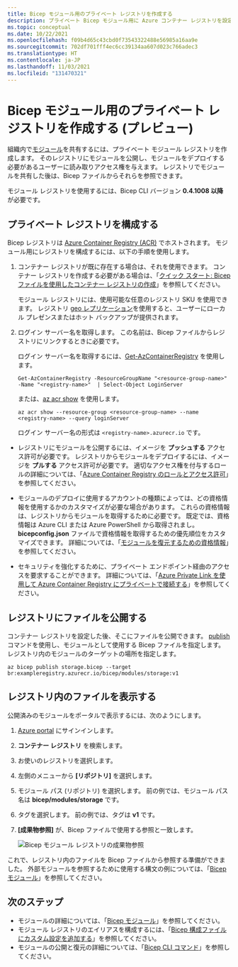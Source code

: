 ```yaml
---
title: Bicep モジュール用のプライベート レジストリを作成する
description: プライベート Bicep モジュール用に Azure コンテナー レジストリを設定する方法について説明します
ms.topic: conceptual
ms.date: 10/22/2021
ms.openlocfilehash: f09b4d65c43cbd0f73543322488e56985a16aa9e
ms.sourcegitcommit: 702df701fff4ec6cc39134aa607d023c766adec3
ms.translationtype: HT
ms.contentlocale: ja-JP
ms.lasthandoff: 11/03/2021
ms.locfileid: "131470321"
---
```

# <a name="create-private-registry-for-bicep-modules-preview"></a>Bicep モジュール用のプライベート レジストリを作成する (プレビュー)

組織内で[モジュール](modules.md)を共有するには、プライベート モジュール レジストリを作成します。 そのレジストリにモジュールを公開し、モジュールをデプロイする必要があるユーザーに読み取りアクセス権を与えます。 レジストリでモジュールを共有した後は、Bicep ファイルからそれらを参照できます。

モジュール レジストリを使用するには、Bicep CLI バージョン **0.4.1008 以降** が必要です。

## <a name="configure-private-registry"></a>プライベート レジストリを構成する

Bicep レジストリは [Azure Container Registry (ACR)](../../container-registry/container-registry-intro.md) でホストされます。 モジュール用にレジストリを構成するには、以下の手順を使用します。

1. コンテナー レジストリが既に存在する場合は、それを使用できます。 コンテナー レジストリを作成する必要がある場合は、「[クイック スタート: Bicep ファイルを使用したコンテナー レジストリの作成](../../container-registry/container-registry-get-started-bicep.md)」を参照してください。 

   モジュール レジストリには、使用可能な任意のレジストリ SKU を使用できます。 レジストリ [geo レプリケーション](../../container-registry/container-registry-geo-replication.md)を使用すると、ユーザーにローカル プレゼンスまたはホット バックアップが提供されます。

1. ログイン サーバー名を取得します。 この名前は、Bicep ファイルからレジストリにリンクするときに必要です。 

   ログイン サーバー名を取得するには、[Get-AzContainerRegistry](/powershell/module/az.containerregistry/get-azcontainerregistry) を使用します。

   ```azurepowershell
   Get-AzContainerRegistry -ResourceGroupName "<resource-group-name>" -Name "<registry-name>"  | Select-Object LoginServer
   ```

   または、[az acr show](/cli/azure/acr#az_acr_show) を使用します。

   ```azurecli
   az acr show --resource-group <resource-group-name> --name <registry-name> --query loginServer
   ```

   ログイン サーバー名の形式は `<registry-name>.azurecr.io` です。

- レジストリにモジュールを公開するには、イメージを **プッシュする** アクセス許可が必要です。 レジストリからモジュールをデプロイするには、イメージを **プルする** アクセス許可が必要です。 適切なアクセス権を付与するロールの詳細については、「[Azure Container Registry のロールとアクセス許可](../../container-registry/container-registry-roles.md)」を参照してください。

- モジュールのデプロイに使用するアカウントの種類によっては、どの資格情報を使用するかのカスタマイズが必要な場合があります。 これらの資格情報は、レジストリからモジュールを取得するために必要です。 既定では、資格情報は Azure CLI または Azure PowerShell から取得されまし。 **bicepconfig.json** ファイルで資格情報を取得するための優先順位をカスタマイズできます。 詳細については、「[モジュールを復元するための資格情報](bicep-config.md#credentials-for-restoring-modules)」を参照してください。

- セキュリティを強化するために、プライベート エンドポイント経由のアクセスを要求することができます。 詳細については、「[Azure Private Link を使用して Azure Container Registry にプライベートで接続する](../../container-registry/container-registry-private-link.md)」を参照してください。

## <a name="publish-files-to-registry"></a>レジストリにファイルを公開する

コンテナー レジストリを設定した後、そこにファイルを公開できます。 [publish](bicep-cli.md#publish) コマンドを使用し、モジュールとして使用する Bicep ファイルを指定します。 レジストリ内のモジュールのターゲットの場所を指定します。

```azurecli
az bicep publish storage.bicep --target br:exampleregistry.azurecr.io/bicep/modules/storage:v1
```

## <a name="view-files-in-registry"></a>レジストリ内のファイルを表示する

公開済みのモジュールをポータルで表示するには、次のようにします。

1. [Azure portal](https://portal.azure.com) にサインインします。
1. **コンテナー レジストリ** を検索します。
1. お使いのレジストリを選択します。
1. 左側のメニューから **[リポジトリ]** を選択します。
1. モジュール パス (リポジトリ) を選択します。  前の例では、モジュール パス名は **bicep/modules/storage** です。
1. タグを選択します。 前の例では、タグは **v1** です。
1. **[成果物参照]** が、Bicep ファイルで使用する参照と一致します。

   ![Bicep モジュール レジストリの成果物参照](./media/private-module-registry/bicep-module-registry-artifact-reference.png)

これで、レジストリ内のファイルを Bicep ファイルから参照する準備ができました。 外部モジュールを参照するために使用する構文の例については、「[Bicep モジュール](modules.md)」を参照してください。

## <a name="next-steps"></a>次のステップ

* モジュールの詳細については、「[Bicep モジュール](modules.md)」を参照してください。
* モジュール レジストリのエイリアスを構成するには、「[Bicep 構成ファイルにカスタム設定を追加する](bicep-config.md)」を参照してください。
* モジュールの公開と復元の詳細については、「[Bicep CLI コマンド](bicep-cli.md)」を参照してください。
